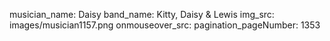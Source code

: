 musician_name: Daisy
band_name: Kitty, Daisy &amp; Lewis
img_src: images/musician1157.png
onmouseover_src: 
pagination_pageNumber: 1353
